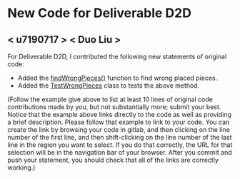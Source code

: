 # New Code for Deliverable D2D

## < u7190717 > < Duo Liu >

For Deliverable D2D, I contributed the following new statements of original code:

- Added the [findWrongPieces()](https://gitlab.cecs.anu.edu.au/u6891814/comp1110-ass2-tue15h/-/blob/master/src/comp1110/ass2/FitGame#L465-489) function to find wrong placed pieces.
- Added the [TestWrongPieces](https://gitlab.cecs.anu.edu.au/u6891814/comp1110-ass2-tue15h/-/blob/master/tests/comp1110/ass2/TestWrongPieces) class to tests the above method.

(Follow the example give above to list at least 10 lines of original code contributions made by you, but not substantially more; submit your best. Notice that the example above links directly to the code as well as providing a brief description.   Please follow that example to link to your code.  You can create the link by browsing your code in gitlab, and then clicking on the line number of the first line, and then shift-clicking on the line number of the last line in the region you want to select.  If you do that correctly, the URL for that selection will be in the navigation bar of your browser.  After you commit and push your statement, you should check that all of the links are correctly working.)